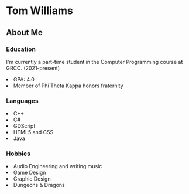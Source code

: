 <h1>Tom Williams</h1> 

<h2>About Me</h2>

<h3>Education</h3>
<p>I'm currently a part-time student in the Computer Programming course at GRCC. (2021-present)</p>
<li>GPA: 4.0</li>
<li>Member of Phi Theta Kappa honors fraternity</li>

<h3>Languages</h3>
<li>C++</li>
<li>C#</li>
<li>GDScript</li>
<li>HTML5 and CSS</li>
<li>Java</li>

<h3>Hobbies</h3>
<li>Audio Engineering and writing music</li>
<li>Game Design</li>
<li>Graphic Design</li>
<li>Dungeons & Dragons</li>
